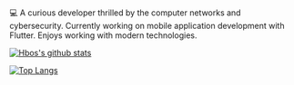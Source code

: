  :computer: A curious developer thrilled by the computer networks and cybersecurity. Currently working on mobile application development with Flutter. Enjoys working with modern technologies.

[![Hbos's github stats](https://github-readme-stats.vercel.app/api?username=AtamerSahin&theme=gotham)](https://github.com/anuraghazra/github-readme-stats)

[![Top Langs](https://github-readme-stats.vercel.app/api/top-langs/?username=AtamerSahin&layout=compact&langs_count=10&theme=gotham)](https://github.com/anuraghazra/github-readme-stats)
